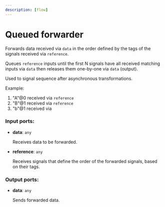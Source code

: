 ```yaml
---
description: [flow]
---
```


# Queued forwarder

Forwards data received via `data` in the order defined by the tags of the signals received via `reference`.

Queues `reference` inputs until the first N signals have all received matching inputs via `data` then releases them one-by-one via `data` (output).

Used to signal sequence after asynchronous transformations.

Example:
1. "A"@0 received via `reference`
2. "B"@1 received via `reference`
3. "b"@1 received via 

### Input ports:

* __data__: `any`

    Receives data to be forwarded.


* __reference__: `any`

    Receives signals that define the order of the forwarded signals, based on their tags.

### Output ports:

* __data__: `any`

    Sends forwarded data.

